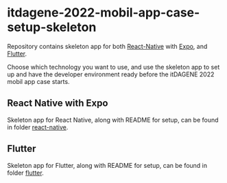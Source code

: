 # itdagene-2022-mobil-app-case-setup-skeleton

Repository contains skeleton app for both [React-Native](https://reactnative.dev) with [Expo](https://expo.dev), and [Flutter](https://flutter.dev).

Choose which technology you want to use, and use the skeleton app to set up and have the developer environment ready before the itDAGENE 2022 mobil app case starts.

## React Native with Expo

Skeleton app for React Native, along with README for setup, can be found in folder [react-native](react-native).

## Flutter

Skeleton app for Flutter, along with README for setup, can be found in folder [flutter](flutter).
